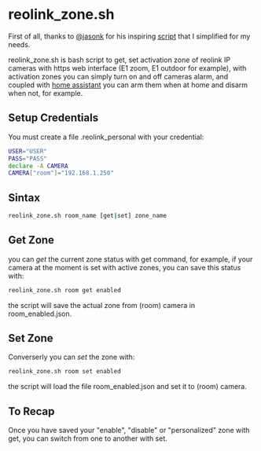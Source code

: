 # reolink_zone.sh #

First of all, thanks to [@jasonk](https://github.com/jasonk) for his inspiring [script](https://gist.github.com/jasonk/4772d1cd5154069cfc9eed07acb2057a)
that I simplified for my needs.

reolink_zone.sh is bash script to get, set activation zone of reolink IP cameras with https web interface (E1 zoom, E1 outdoor for example), 
with activation zones you can simply turn on and off cameras alarm, and coupled with [home assistant](https://www.home-assistant.io/integrations/reolink/) you can arm them when at home and
disarm when not, for example.

## Setup Credentials ##

You must create a file .reolink_personal with your credential:

```bash
USER="USER"
PASS="PASS" 
declare -A CAMERA
CAMERA["room"]="192.168.1.250" 
```

## Sintax ##

```bash
reolink_zone.sh room_name [get|set] zone_name
```

## Get Zone ##

you can *get* the current zone status with get command, for example, if your camera at the moment is set with active zones, you can save this status with:

```bash
reolink_zone.sh room get enabled
```

the script will save the actual zone from (room) camera in room_enabled.json.

## Set Zone ##

Converserly you can *set* the zone with:

```bash
reolink_zone.sh room set enabled
```

the script will load the file room_enabled.json and set it to (room) camera.


## To Recap ##

Once you have saved your "enable", "disable" or "personalized" zone with get, you can switch from one to another with set.

